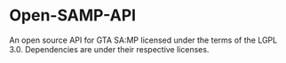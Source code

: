 Open-SAMP-API
=============

An open source API for GTA SA:MP licensed under the terms of the LGPL 3.0. Dependencies are under their respective licenses.
